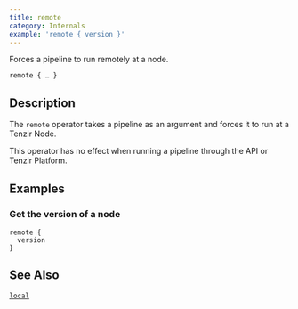 ```yaml
---
title: remote
category: Internals
example: 'remote { version }'
---
```

Forces a pipeline to run remotely at a node.

```tql
remote { … }
```

## Description

The `remote` operator takes a pipeline as an argument and forces it to run at a
Tenzir Node.

This operator has no effect when running a pipeline through the API or Tenzir
Platform.

## Examples

### Get the version of a node

```tql
remote {
  version
}
```

## See Also

[`local`](/reference/operators/local)
